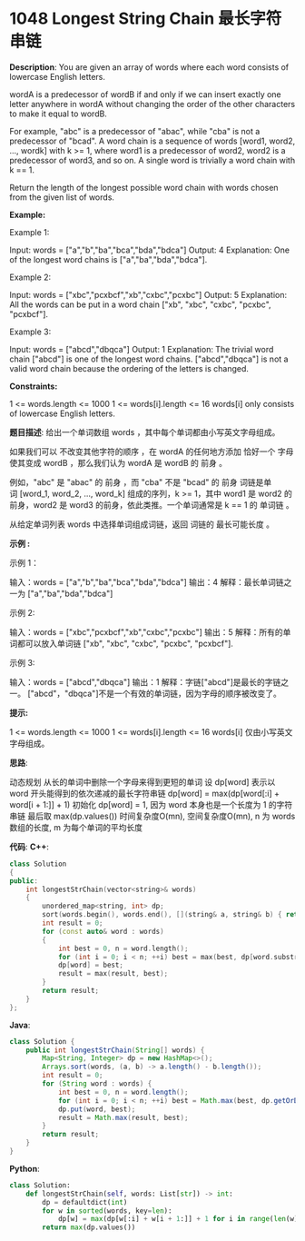 # 1048 Longest String Chain 最长字符串链

__Description__:
You are given an array of words where each word consists of lowercase English letters.

wordA is a predecessor of wordB if and only if we can insert exactly one letter anywhere in wordA without changing the order of the other characters to make it equal to wordB.

For example, "abc" is a predecessor of "abac", while "cba" is not a predecessor of "bcad".
A word chain is a sequence of words [word1, word2, ..., wordk] with k >= 1, where word1 is a predecessor of word2, word2 is a predecessor of word3, and so on. A single word is trivially a word chain with k == 1.

Return the length of the longest possible word chain with words chosen from the given list of words.

__Example:__

Example 1:

Input: words = ["a","b","ba","bca","bda","bdca"]
Output: 4
Explanation: One of the longest word chains is ["a","ba","bda","bdca"].

Example 2:

Input: words = ["xbc","pcxbcf","xb","cxbc","pcxbc"]
Output: 5
Explanation: All the words can be put in a word chain ["xb", "xbc", "cxbc", "pcxbc", "pcxbcf"].

Example 3:

Input: words = ["abcd","dbqca"]
Output: 1
Explanation: The trivial word chain ["abcd"] is one of the longest word chains.
["abcd","dbqca"] is not a valid word chain because the ordering of the letters is changed.

__Constraints:__

1 <= words.length <= 1000
1 <= words[i].length <= 16
words[i] only consists of lowercase English letters.

__题目描述__:
给出一个单词数组 words ，其中每个单词都由小写英文字母组成。

如果我们可以 不改变其他字符的顺序 ，在 wordA 的任何地方添加 恰好一个 字母使其变成 wordB ，那么我们认为 wordA 是 wordB 的 前身 。

例如，"abc" 是 "abac" 的 前身 ，而 "cba" 不是 "bcad" 的 前身
词链是单词 [word_1, word_2, ..., word_k] 组成的序列，k >= 1，其中 word1 是 word2 的前身，word2 是 word3 的前身，依此类推。一个单词通常是 k == 1 的 单词链 。

从给定单词列表 words 中选择单词组成词链，返回 词链的 最长可能长度 。

__示例 :__

示例 1：

输入：words = ["a","b","ba","bca","bda","bdca"]
输出：4
解释：最长单词链之一为 ["a","ba","bda","bdca"]

示例 2:

输入：words = ["xbc","pcxbcf","xb","cxbc","pcxbc"]
输出：5
解释：所有的单词都可以放入单词链 ["xb", "xbc", "cxbc", "pcxbc", "pcxbcf"].

示例 3:

输入：words = ["abcd","dbqca"]
输出：1
解释：字链["abcd"]是最长的字链之一。
["abcd"，"dbqca"]不是一个有效的单词链，因为字母的顺序被改变了。

__提示:__

1 <= words.length <= 1000
1 <= words[i].length <= 16
words[i] 仅由小写英文字母组成。

__思路__:

动态规划
从长的单词中删除一个字母来得到更短的单词
设 dp[word] 表示以 word 开头能得到的依次递减的最长字符串链
dp[word] = max(dp[word[:i] + word[i + 1:]] + 1)
初始化 dp[word] = 1, 因为 word 本身也是一个长度为 1 的字符串链
最后取 max(dp.values())
时间复杂度O(mn), 空间复杂度O(mn), n 为 words 数组的长度, m 为每个单词的平均长度

__代码__:
__C++__:

```C++
class Solution 
{
public:
    int longestStrChain(vector<string>& words) 
    {
        unordered_map<string, int> dp;
        sort(words.begin(), words.end(), [](string& a, string& b) { return a.size() < b.size(); });
        int result = 0;
        for (const auto& word : words) 
        {
            int best = 0, n = word.length();
            for (int i = 0; i < n; ++i) best = max(best, dp[word.substr(0, i) + word.substr(i + 1)] + 1);
            dp[word] = best;
            result = max(result, best);
        }
        return result;
    }
};
```

__Java__:

```Java
class Solution {
    public int longestStrChain(String[] words) {
        Map<String, Integer> dp = new HashMap<>();
        Arrays.sort(words, (a, b) -> a.length() - b.length());
        int result = 0;
        for (String word : words) {
            int best = 0, n = word.length();
            for (int i = 0; i < n; ++i) best = Math.max(best, dp.getOrDefault(word.substring(0, i) + word.substring(i + 1), 0) + 1);
            dp.put(word, best);
            result = Math.max(result, best);
        }
        return result;
    }
}
```

__Python__:

```Python
class Solution:
    def longestStrChain(self, words: List[str]) -> int:
        dp = defaultdict(int)
        for w in sorted(words, key=len):
            dp[w] = max(dp[w[:i] + w[i + 1:]] + 1 for i in range(len(w)))
        return max(dp.values())
```
